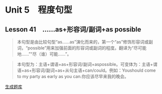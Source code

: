 ﻿ # Unit 5　程度句型
 ## Lesson 41　……as+形容词/副词+as possible
 
> 本句型是由比较句型“as……as”演化而来的，第一个“as”修饰形容词或副词，“possible”用来加强前面的形容词或副词的程度。翻译为“尽可能地……”“尽（谁）可能……”。

> 本句型为：主语+谓语+as+形容词/副词+aspossible。可变体为：主语+谓语+as+形容词/副词+as+从句主语+can/could。例如：Youshould come to my party as early as you can.你应该尽早来我的晚会。


 [生成题库](./question/f041.json)